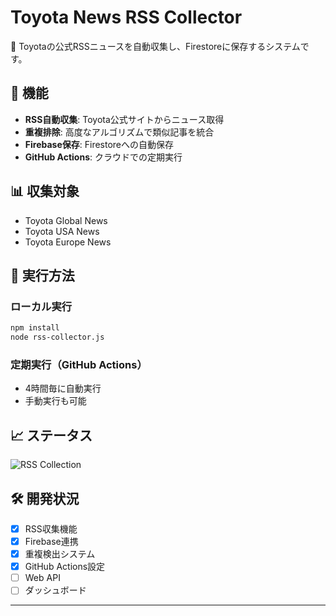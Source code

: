 # Toyota News RSS Collector

🚗 Toyotaの公式RSSニュースを自動収集し、Firestoreに保存するシステムです。

## 🎯 機能

- **RSS自動収集**: Toyota公式サイトからニュース取得
- **重複排除**: 高度なアルゴリズムで類似記事を統合
- **Firebase保存**: Firestoreへの自動保存
- **GitHub Actions**: クラウドでの定期実行

## 📊 収集対象

- Toyota Global News
- Toyota USA News  
- Toyota Europe News

## 🚀 実行方法

### ローカル実行
```bash
npm install
node rss-collector.js
```

### 定期実行（GitHub Actions）
- 4時間毎に自動実行
- 手動実行も可能

## 📈 ステータス

![RSS Collection](https://github.com/あなたのユーザー名/toyota-news-collector/workflows/🚗%20Toyota%20RSS%20Collection/badge.svg)

## 🛠️ 開発状況

- [x] RSS収集機能
- [x] Firebase連携
- [x] 重複検出システム
- [x] GitHub Actions設定
- [ ] Web API
- [ ] ダッシュボード

---
